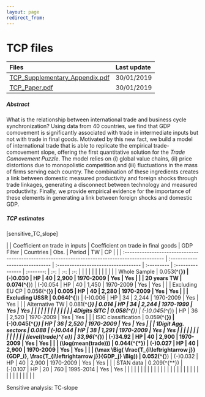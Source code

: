 ```yaml
---
layout: page
redirect_from: 
---
```


# TCP files

| Files       |  Last update |
|:-------------|:------------------|
| <a href="./TCP_Supplementary_Appendix.pdf" target="_blank">TCP_Supplementary_Appendix.pdf</a>           | 30/01/2019 |
| <a href="./TCP_Paper.pdf" target="_blank">TCP_Paper.pdf</a> | 30/01/2019 |


##### Abstract 
What is the relationship between international trade and business cycle synchronization? Using data from 40 countries, we find that GDP comovement is significantly associated with trade in intermediate inputs but not with trade in final goods. Motivated by this new fact, we build a model of international trade that is able to replicate the empirical trade-comovement slope, offering the first quantitative solution for the *Trade Comovement Puzzle*. The model relies on (i) global value chains, (ii) price distortions due to monopolistic competition and (iii) fluctuations in the mass of firms serving each country. The combination of these ingredients creates a link between domestic measured productivity and foreign shocks through trade linkages, generating a disconnect between technology and measured productivity. Finally, we provide empirical evidence for the importance of these elements in generating a link between foreign shocks and domestic GDP.

##### TCP estimates
<span id="sensitive_TC_slope" label="sensitive_TC_slope">\[sensitive\_TC\_slope\]</span>

|                                                                                                 | Coefficient on trade in inputs | Coefficient on trade in final goods | GDP Filter | Countries | Obs. |  Period   | TW  | CP  |  |
| :---------------------------------------------------------------------------------------------- | :----------------------------- | :---------------------------------- | :--------- | :--------------- | :-------: | :-: | :-: | :-: |
|                                                                                                 |                                |                                     |            |                  |           |     |     |  |
| Whole Sample                                                                                    | 0.053\(^{**}\)                 | \(-\)0.030                          | HP         | 40 | 2,900       | 1970-2009 | Yes | Yes |  |
| 20 years TW                                                                                     | 0.074\(^{**}\)                 | \(-\)0.054                          | HP         | 40 | 1,450       | 1970-2009 | Yes | Yes |  |
| Excluding EU CP                                                                                 | 0.056\(^{**}\)                 | 0.005                               | HP         | 40 | 2,280       | 1970-2009 | Yes | Yes |  |
| Excluding USSR                                                                                  | 0.064\(^{**}\)                 | \(-\)0.006                          | HP         | 34 | 2,244       | 1970-2009 | Yes | Yes |  |
| Alternative TW                                                                                  | 0.081\(^{***}\)                | 0.014                               | HP         | 34 | 2,244       | 1970-1999 | Yes | Yes |  |
|                                                                                                 |                                |                                     |            |                  |           |     |     |  |
| 4Digits SITC                                                                                    | 0.058\(^{**}\)                 | \(-\)0.045\(^{*}\)                  | HP         | 36 | 2,520       | 1970-2009 | Yes | Yes |  |
| ISIC classification                                                                             | 0.059\(^{**}\)                 | \(-\)0.045\(^{*}\)                  | HP         | 36 | 2,520       | 1970-2009 | Yes | Yes |  |
| 1Digit Agg. sectors                                                                             | 0.088                          | \(-\)0.044                          | HP         | 38 | 1,291       | 1970-2009 | Yes | Yes |  |
|                                                                                                 |                                |                                     |            |                  |           |     |     |  |
| \(level(trade)^{ a}\)                                                                           | 33,96\(^{*}\)                  | \(-\)34.92                          | HP         | 40 | 2,900       | 1970-2009 | Yes | Yes |  |
| \(\log(mean(trade))\)                                                                           | 0.044\(^{*}\)                  | \(-\)0.027                          | HP         | 40 | 2,900       | 1970-2009 | Yes | Yes |  |
| \(\max \Big( \frac{T_{i\leftrightarrow j}}{GDP_i}, \frac{T_{i\leftrightarrow j}}{GDP_j} \Big)\) | 0.052\(^{**}\)                 | \(-\)0.032                          | HP         | 40 | 2,900       | 1970-2009 | Yes | Yes |  |
| STAN data                                                                                       | 0.209\(^{**}\)                 | \(-\)0.107                          | HP         | 20 | 760         | 1995-2014 | Yes | Yes |  |
|                                                                                                 |                                |                                     |            |                  |           |     |     |  |
|                                                                                                 |                                |                                     |            |                  |           |     |     |  |
|                                                                                                 |                                |                                     |            |                  |           |     |     |  |

Sensitive analysis: TC-slope
